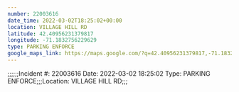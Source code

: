 ```yaml
---
number: 22003616
date_time: 2022-03-02T18:25:02+00:00
location: VILLAGE HILL RD
latitude: 42.40956231379817
longitude: -71.1832756229629
type: PARKING ENFORCE
google_maps_link: https://maps.google.com/?q=42.40956231379817,-71.1832756229629
---
```


;;;;;;Incident #: 22003616  Date: 2022-03-02 18:25:02   Type: PARKING ENFORCE;;;Location: VILLAGE HILL RD;;;
